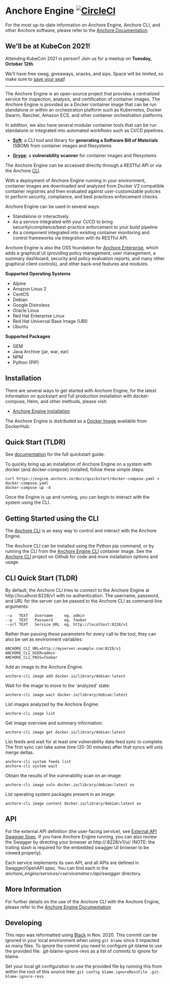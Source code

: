 # Anchore Engine [![CircleCI](https://circleci.com/gh/anchore/anchore-engine/tree/master.svg?style=svg)](https://circleci.com/gh/anchore/anchore-engine/tree/master)

For the most up-to-date information on Anchore Engine, Anchore CLI, and other Anchore software, please refer to the [Anchore Documentation](https://engine.anchore.io).

## We'll be at KubeCon 2021!

Attending KubeCon 2021 in person? Join us for a meetup on **Tuesday, October 12th**.

We’ll have free swag, giveaways, snacks, and sips. Space will be limited, so make sure to [save your seat](https://get.anchore.com/2021-kubecon-na-opensource-happy-hour/)!

---

The Anchore Engine is an open-source project that provides a centralized service for inspection, analysis, and certification of container images. The Anchore Engine is provided as a Docker container image that can be run standalone or within an orchestration platform such as Kubernetes, Docker Swarm, Rancher, Amazon ECS, and other container orchestration platforms.

In addition, we also have several modular container tools that can be run standalone or integrated into automated workflows such as CI/CD pipelines.

- **[Syft](https://github.com/anchore/syft)**: a CLI tool and library for **generating a Software Bill of Materials** (SBOM) from container images and filesystems

- **[Grype](https://github.com/anchore/grype)**: a **vulnerability scanner** for container images and filesystems

The Anchore Engine can be accessed directly through a RESTful API or via the Anchore [CLI](https://github.com/anchore/anchore-cli).

With a deployment of Anchore Engine running in your environment, container images are downloaded and analyzed from Docker V2 compatible container registries and then evaluated against user-customizable policies to perform security, compliance, and best practices enforcement checks.

Anchore Engine can be used in several ways:

- Standalone or interactively.
- As a service integrated with your CI/CD to bring security/compliance/best-practice enforcement to your build pipeline
- As a component integrated into existing container monitoring and control frameworks via integration with its RESTful API.

Anchore Engine is also the OSS foundation for [Anchore Enterprise](https://anchore.com/enterprise), which adds a graphical UI (providing policy management, user management, a summary dashboard, security and policy evaluation reports, and many other graphical client controls), and other back-end features and modules.

**Supported Operating Systems**

- Alpine
- Amazon Linux 2
- CentOS
- Debian
- Google Distroless
- Oracle Linux
- Red Hat Enterprise Linux
- Red Hat Universal Base Image (UBI)
- Ubuntu

**Supported Packages**

- GEM
- Java Archive (jar, war, ear)
- NPM
- Python (PIP)

## Installation

There are several ways to get started with Anchore Engine, for the latest information on quickstart and full production installation with docker-compose, Helm, and other methods, please visit:

- [Anchore Engine Installation](https://engine.anchore.io/docs/install/)

The Anchore Engine is distributed as a [Docker Image](https://hub.docker.com/r/anchore/anchore-engine/) available from DockerHub.

## Quick Start (TLDR)

See [documentation](https://engine.anchore.io/docs/quickstart/) for the full quickstart guide.

To quickly bring up an installation of Anchore Engine on a system with docker (and docker-compose) installed, follow these simple steps:

```
curl https://engine.anchore.io/docs/quickstart/docker-compose.yaml > docker-compose.yaml
docker-compose up -d
```

Once the Engine is up and running, you can begin to interact with the system using the CLI.

## Getting Started using the CLI

The [Anchore CLI](https://github.com/anchore/anchore-cli) is an easy way to control and interact with the Anchore Engine.

The Anchore CLI can be installed using the Python pip command, or by running the CLI from the [Anchore Engine CLI](https://hub.docker.com/r/anchore/engine-cli) container image. See the [Anchore CLI](https://github.com/anchore/anchore-cli) project on Github for code and more installation options and usage.

## CLI Quick Start (TLDR)

By default, the Anchore CLI tries to connect to the Anchore Engine at http://localhost:8228/v1 with no authentication.
The username, password, and URL for the server can be passed to the Anchore CLI as command-line arguments:

    --u   TEXT   Username     eg. admin
    --p   TEXT   Password     eg. foobar
    --url TEXT   Service URL  eg. http://localhost:8228/v1

Rather than passing these parameters for every call to the tool, they can also be set as environment variables:

    ANCHORE_CLI_URL=http://myserver.example.com:8228/v1
    ANCHORE_CLI_USER=admin
    ANCHORE_CLI_PASS=foobar

Add an image to the Anchore Engine:

    anchore-cli image add docker.io/library/debian:latest

Wait for the image to move to the 'analyzed' state:

    anchore-cli image wait docker.io/library/debian:latest

List images analyzed by the Anchore Engine:

    anchore-cli image list

Get image overview and summary information:

    anchore-cli image get docker.io/library/debian:latest

List feeds and wait for at least one vulnerability data feed sync to complete. The first sync can take some time (20-30 minutes) after that syncs will only merge deltas.

    anchore-cli system feeds list
    anchore-cli system wait

Obtain the results of the vulnerability scan on an image:

    anchore-cli image vuln docker.io/library/debian:latest os

List operating system packages present in an image:

    anchore-cli image content docker.io/library/debian:latest os

## API

For the external API definition (the user-facing service), see [External API Swagger Spec](https://github.com/anchore/anchore-engine/blob/master/anchore_engine/services/apiext/swagger/swagger.yaml). If you have Anchore Engine running, you can also review the Swagger by directing your browser at http://<your-anchore-engine-api-host>:8228/v1/ui/ (NOTE: the trailing slash is required for the embedded swagger UI browser to be viewed properly).

Each service implements its own API, and all APIs are defined in Swagger/OpenAPI spec. You can find each in the _anchore_engine/services/\<servicename\>/api/swagger_ directory.

## More Information

For further details on the use of the Anchore CLI with the Anchore Engine, please refer to the [Anchore Engine Documentation](https://engine.anchore.io/)

## Developing

This repo was reformatted using [Black](https://black.readthedocs.io/en/stable/) in Nov. 2020. This commit can
be ignored in your local environment when using `git blame` since it impacted so many files. To ignore the commit you need
to configure git-blame to use the provided file: .git-blame-ignore-revs as a list of commits to ignore for blame.

Set your local git configuration to use the provided file by running this from within the root of this source tree:
`git config blame.ignoreRevsFile .git-blame-ignore-revs`
